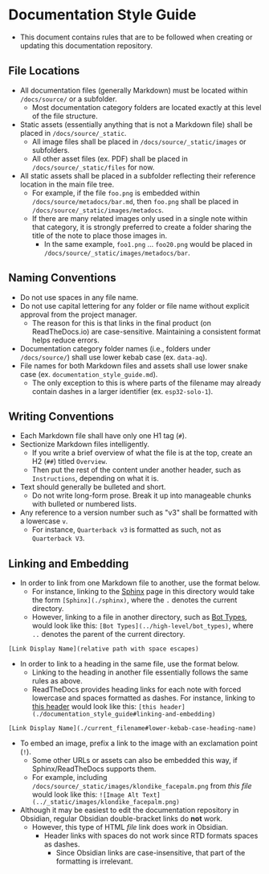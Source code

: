 # Documentation Style Guide
- This document contains rules that are to be followed when creating or updating this documentation repository.

## File Locations
- All documentation files (generally Markdown) must be located within `/docs/source/` or a subfolder.
	- Most documentation category folders are located exactly at this level of the file structure.
- Static assets (essentially anything that is not a Markdown file) shall be placed in `/docs/source/_static`.
	- All image files shall be placed in `/docs/source/_static/images` or subfolders.
	- All other asset files (ex. PDF) shall be placed in `/docs/source/_static/files` for now.
- All static assets shall be placed in a subfolder reflecting their reference location in the main file tree.
	- For example, if the file `foo.png` is embedded within `/docs/source/metadocs/bar.md`, then `foo.png` shall be placed in `/docs/source/_static/images/metadocs`.
	- If there are many related images only used in a single note within that category, it is strongly preferred to create a folder sharing the title of the note to place those images in.
		- In the same example, `foo1.png` ... `foo20.png` would be placed in `/docs/source/_static/images/metadocs/bar`.

## Naming Conventions
- Do not use spaces in any file name.
- Do not use capital lettering for any folder or file name without explicit approval from the project manager.
	- The reason for this is that links in the final product (on ReadTheDocs.io) are case-sensitive. Maintaining a consistent format helps reduce errors.
- Documentation category folder names (i.e., folders under `/docs/source/`) shall use lower kebab case (ex. `data-aq`).
- File names for both Markdown files and assets shall use lower snake case (ex. `documentation_style_guide.md`).
	- The only exception to this is where parts of the filename may already contain dashes in a larger identifier (ex. `esp32-solo-1`).

## Writing Conventions
- Each Markdown file shall have only one H1 tag (`#`).
- Sectionize Markdown files intelligently.
	- If you write a brief overview of what the file is at the top, create an H2 (`##`) titled `Overview`. 
	- Then put the rest of the content under another header, such as `Instructions`, depending on what it is.
- Text should generally be bulleted and short. 
	- Do not write long-form prose. Break it up into manageable chunks with bulleted or numbered lists.
- Any reference to a version number such as "v3" shall be formatted with a lowercase `v`.
	- For instance, `Quarterback v3` is formatted as such, not as `Quarterback V3`.

## Linking and Embedding
- In order to link from one Markdown file to another, use the format below. 
	- For instance, linking to the [Sphinx](./sphinx) page in this directory would take the form `[Sphinx](./sphinx)`, where the `.` denotes the current directory.
	- However, linking to a file in another directory, such as [Bot Types](../high-level/bot_types), would look like this: `[Bot Types](../high-level/bot_types)`, where `..` denotes the parent of the current directory.
```
[Link Display Name](relative path with space escapes)
```
- In order to link to a heading in the same file, use the format below.
	- Linking to the heading in another file essentially follows the same rules as above. 
	- ReadTheDocs provides heading links for each note with forced lowercase and spaces formatted as dashes. For instance, linking to [this header](./documentation_style_guide#linking-and-embedding) would look like this: `[this header](./documentation_style_guide#linking-and-embedding)`
```
[Link Display Name](./current_filename#lower-kebab-case-heading-name)
```
- To embed an image, prefix a link to the image with an exclamation point (`!`).
	- Some other URLs or assets can also be embedded this way, if Sphinx/ReadTheDocs supports them.
	- For example, including `/docs/source/_static/images/klondike_facepalm.png` from *this file* would look like this: `![Image Alt Text](../_static/images/klondike_facepalm.png)`
- Although it may be easiest to edit the documentation repository in Obsidian, regular Obsidian double-bracket links do **not** work.
	- However, this type of HTML *file* link does work in Obsidian. 
		- Header links with spaces do not work since RTD formats spaces as dashes.
			- Since Obsidian links are case-insensitive, that part of the formatting is irrelevant.